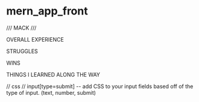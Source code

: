 # mern_app_front

/// MACK ///

OVERALL EXPERIENCE

STRUGGLES

WINS

THINGS I LEARNED ALONG THE WAY

// css //
input[type=submit] -- add CSS to your input fields based off of the type of input. (text, number, submit)
